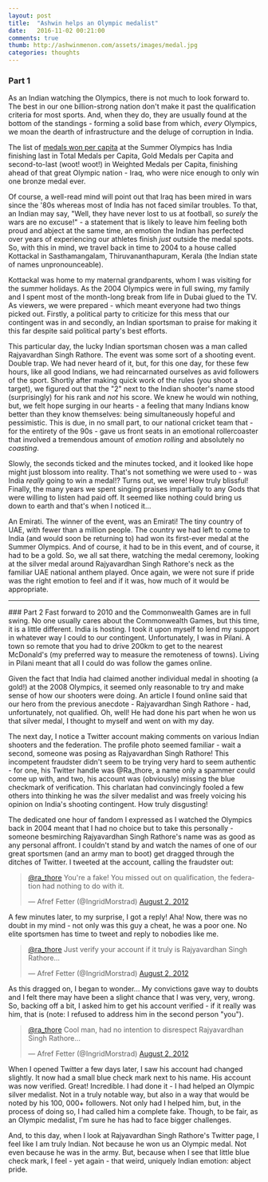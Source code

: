 ```yaml
---
layout: post
title:  "Ashwin helps an Olympic medalist"
date:   2016-11-02 00:21:00
comments: true
thumb: http://ashwinmenon.com/assets/images/medal.jpg
categories: thoughts
---
```


### Part 1
As an Indian watching the Olympics, there is not much to look forward to. The best in our one billion-strong nation don't make it past the qualification criteria for most sports. And, when they do, they are usually found at the bottom of the standings - forming a solid base from which, *every* Olympics, we moan the dearth of infrastructure and the deluge of corruption in India.

The list of [medals won per capita](http://www.medalspercapita.com/) at the Summer Olympics has India finishing last in Total Medals per Capita, Gold Medals per Capita and second-to-last (woot! woot!) in Weighted Medals per Capita, finishing ahead of that great Olympic nation - Iraq, who were nice enough to only win one bronze medal ever.

Of course, a well-read mind will point out that Iraq has been mired in wars since the '80s whereas most of India has not faced similar troubles. To that, an Indian may say, "Well, they have never lost to us at football, so *surely* the wars are no excuse!" - a statement that is likely to leave him feeling both proud and abject at the same time, an emotion the Indian has perfected over years of experiencing our athletes finish *just* outside the medal spots. So, with this in mind, we travel back in time to 2004 to a house called Kottackal in Sasthamangalam, Thiruvananthapuram, Kerala (the Indian state of names unpronounceable).

Kottackal was home to my maternal grandparents, whom I was visiting for the summer holidays. As the 2004 Olympics were in full swing, my family and I spent most of the month-long break from life in Dubai glued to the TV. As viewers, we were prepared - which meant everyone had two things picked out. Firstly, a political party to criticize for this mess that our contingent was in and secondly, an Indian sportsman to praise for making it this far despite said political party's best efforts.

This particular day, the lucky Indian sportsman chosen was a man called Rajyavardhan Singh Rathore. The event was some sort of a shooting event. Double trap. We had never heard of it, but, for this one day, for these few hours, like all good Indians, we had reincarnated ourselves as avid followers of the sport. Shortly after making quick work of the rules (you shoot a target), we figured out that the "2" next to the Indian shooter's name stood (surprisingly) for his rank and *not* his score. We knew he would win nothing, but, we felt hope surging in our hearts - a feeling that many Indians know better than they know themselves: being simultaneously hopeful and pessimistic. This is due, in no small part, to our national cricket team that - for the entirety of the 90s - gave us front seats in an emotional rollercoaster that involved a tremendous amount of *emotion rolling* and absolutely no *coasting*.

Slowly, the seconds ticked and the minutes tocked, and it looked like hope might just blossom into reality. That's not something we were used to - was India *really* going to win a medal!? Turns out, we were! How truly blissful! Finally, the many years we spent singing praises impartially to any Gods that were willing to listen had paid off. It seemed like nothing could bring us down to earth and that's when I noticed it...

An Emirati. The winner of the event, was an Emirati! The tiny country of UAE, with fewer than a million people. The country we had left to come to India (and would soon be returning to) had won its first-ever medal at the Summer Olympics. And of course, it had to be in this event, and of course, it had to be a gold. So, we all sat there, watching the medal ceremony, looking at the silver medal around Rajyavardhan Singh Rathore's neck as the familiar UAE national anthem played. Once again, we were not sure if pride was the right emotion to feel and if it was, how much of it would be appropriate.

<hr />
### Part 2
Fast forward to 2010 and the Commonwealth Games are in full swing. No one usually cares about the Commonwealth Games, but this time, it is a little different. India is hosting. I took it upon myself to lend my support in whatever way I could to our contingent. Unfortunately, I was in Pilani. A town so remote that you had to drive 200km to get to the nearest McDonald's (my preferred way to measure the remoteness of towns). Living in Pilani meant that all I could do was follow the games online.

Given the fact that India had claimed another individual medal in shooting (a gold!) at the 2008 Olympics, it seemed only reasonable to try and make sense of how our shooters were doing. An article I found online said that our hero from the previous anecdote - Rajyavardhan Singh Rathore - had, unfortunately, not qualified. Oh, well! He had done his part when he won us that silver medal, I thought to myself and went on with my day.

The next day, I notice a Twitter account making comments on various Indian shooters and the federation. The profile photo seemed familiar - wait a second, someone was posing as Rajyavardhan Singh Rathore! This incompetent fraudster didn't seem to be trying very hard to seem authentic - for one, his Twitter handle was @Ra\_thore, a name only a spammer could come up with, and two, his account was (obviously) missing the blue checkmark of verification. This charlatan had convincingly fooled a few others into thinking he was *the* silver medalist and was freely voicing his opinion on India's shooting contingent. How truly disgusting!

The dedicated one hour of fandom I expressed as I watched the Olympics back in 2004 meant that I had no choice but to take this personally - someone besmirching Rajyavardhan Singh Rathore's name was as good as any personal affront. I couldn't stand by and watch the names of one of our great sportsmen (and an army man to boot) get dragged through the ditches of Twitter. I tweeted at the account, calling the fraudster out:

<blockquote class="twitter-tweet" data-conversation="none" data-lang="en"><p lang="en" dir="ltr"><a href="https://twitter.com/Ra_THORe">@ra_thore</a> You&#39;re a fake! You missed out on qualification, the federation had nothing to do with it.</p>&mdash; Afref Fetter (@IngridMorstrad) <a href="https://twitter.com/IngridMorstrad/status/231009082469933056">August 2, 2012</a></blockquote>
<script async src="//platform.twitter.com/widgets.js" charset="utf-8"></script>

A few minutes later, to my surprise, I got a reply! Aha! Now, there was no doubt in my mind - not only was this guy a cheat, he was a poor one. No elite sportsmen has time to tweet and reply to nobodies like me.

<blockquote class="twitter-tweet" data-lang="en"><p lang="en" dir="ltr"><a href="https://twitter.com/Ra_THORe">@ra_thore</a> Just verify your account if it truly is Rajyavardhan Singh Rathore...</p>&mdash; Afref Fetter (@IngridMorstrad) <a href="https://twitter.com/IngridMorstrad/status/231013624980860928">August 2, 2012</a></blockquote>
<script async src="//platform.twitter.com/widgets.js" charset="utf-8"></script>

As this dragged on, I began to wonder... My convictions gave way to doubts and I felt there may have been a slight chance that I was very, very, wrong. So, backing off a bit, I asked him to get his account verified - if it really was him, that is (note: I refused to address him in the second person "you").

<blockquote class="twitter-tweet" data-conversation="none" data-lang="en"><p lang="en" dir="ltr"><a href="https://twitter.com/Ra_THORe">@ra_thore</a> Cool man, had no intention to disrespect Rajyavardhan Singh Rathore...</p>&mdash; Afref Fetter (@IngridMorstrad) <a href="https://twitter.com/IngridMorstrad/status/231018705834889216">August 2, 2012</a></blockquote>
<script async src="//platform.twitter.com/widgets.js" charset="utf-8"></script>

When I opened Twitter a few days later, I saw his account had changed slightly. It now had a small blue check mark next to his name. His account was now verified. Great! Incredible. I had done it - I had helped an Olympic silver medalist. Not in a truly notable way, but also in a way that would be noted by his 100, 000+ followers. Not only had I helped him, but, in the process of doing so, I had called him a complete fake. Though, to be fair, as an Olympic medalist, I'm sure he has had to face bigger challenges.

And, to this day, when I look at Rajyavardhan Singh Rathore's Twitter page, I feel like I am truly Indian. Not because he won us an Olympic medal. Not even because he was in the army. But, because when I see that little blue check mark, I feel - yet again - that weird, uniquely Indian emotion: abject pride.
